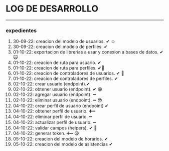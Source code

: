 # LOG DE DESARROLLO
 ---
### **expedientes**
1. 30-09-22: creacion del modelo de usuarios. ✔ :relaxed:
2. 30-09-22: creacion del modelo de perfiles. ✔
3. 01-10-22: exportacion de librerias a usar y conexion a bases de datos. ✔  :scream_cat:
4. 01-10-22: creacion de ruta para usuario. ✔ 
5. 01-10-22: creacion de ruta para perfiles. ✔:bow:
6. 01-10-22: creacion de controladores de usuarios. ✔  :information_desk_person:
7. 01-10-22: creacion de controladores de perfiles. ✔
8. 02-10-22: crear usuario (endpoint).✔
9. 02-10-22: obtener usuario (endpoint). ✔ :grin:
10. 02-10-22: agregar usuario (endpoint). ➖
11. 02-10-22: eliminar usuario (endpoint). ➖ :flushed:
12. 04-10-22: crear perfil de usuario (endpoint) ✔
13. 04-10-22: obtener perfil de usuario. ➕➖
14. 04-10-22: eliminar perfil de usuario. ➖
15. 04-10-22: actualizar perfil de usuario. ➖
16. 04-10-22: validar campos (helpers). ✔ :grimacing:
17. 04-10-22: generar token. ➕➖ :weary:
18. 05-10-22: creacion del modelo de horarios. ✔
19. 05-10-22: creacion del modelo de asistencias ✔